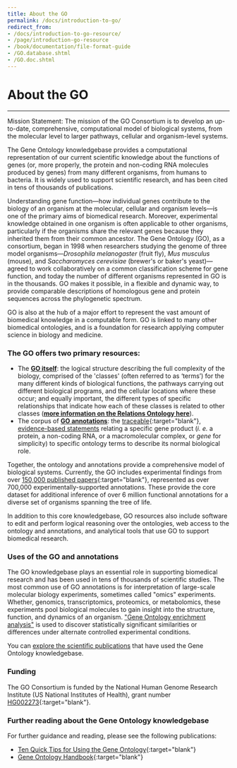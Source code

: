```yaml
---
title: About the GO
permalink: /docs/introduction-to-go/
redirect_from: 
- /docs/introduction-to-go-resource/
- /page/introduction-go-resource
- /book/documentation/file-format-guide
- /GO.database.shtml
- /GO.doc.shtml
---
```


# About the GO
---
Mission Statement: The mission of the GO Consortium is to develop an up-to-date, comprehensive, computational model of biological systems, from the molecular level to larger pathways, cellular and organism-level systems.

The Gene Ontology knowledgebase provides a computational representation of our current scientific knowledge about the functions of genes (or, more properly, the protein and non-coding RNA molecules produced by genes) from many different organisms, from humans to bacteria.  It is widely used to support scientific research, and has been cited in tens of thousands of publications.

Understanding gene function—how individual genes contribute to the biology of an organism at the molecular, cellular and organism levels—is one of the primary aims of biomedical research. Moreover, experimental knowledge obtained in one organism is often applicable to other organisms, particularly if the organisms share the relevant genes because they inherited them from their common ancestor. The Gene Ontology (GO), as a consortium, began in 1998 when researchers studying the genome of three model organisms—*Drosophila melanogaster* (fruit fly), *Mus musculus* (mouse), and *Saccharomyces cerevisiae* (brewer's or baker's yeast)—agreed to work collaboratively on a common classification scheme for gene function, and today the number of different organisms represented in GO is in the thousands. GO makes it possible, in a flexible and dynamic way, to provide comparable descriptions of homologous gene and protein sequences across the phylogenetic spectrum.

GO is also at the hub of a major effort to represent the vast amount of biomedical knowledge in a computable form. GO is linked to many other biomedical ontologies, and is a foundation for research applying computer science in biology and medicine.

### The GO offers two primary resources:

+ The **[GO itself](/docs/ontology-documentation/)**: the logical structure describing the full complexity of the biology, comprised of the 'classes' (often referred to as ‘terms’) for the many different kinds of biological functions, the pathways carrying out different biological programs, and the cellular locations where these occur; and equally important, the different types of specific relationships that indicate how each of these classes is related to other classes (**[more information on the Relations Ontology here](/docs/ontology-relations/)**).
+ The corpus of **[GO annotations](/docs/go-annotations/)**: the [traceable](https://www.ncbi.nlm.nih.gov/pubmed/?term=loprovGeneOntol[SB]){:target="blank"}, [evidence-based statements](/docs/guide-go-evidence-codes/) relating a specific gene product (*i. e.* a protein, a non-coding RNA, or a macromolecular complex, or *gene* for simplicity) to specific ontology terms to describe its normal biological role.

Together, the ontology and annotations provide a comprehensive model of biological systems. Currently, the GO includes experimental findings from over [150,000 published papers](https://www.ncbi.nlm.nih.gov/pubmed/?term=loprovGeneOntol[SB]){:target="blank"}, represented as over 700,000 experimentally-supported annotations. These provide the core dataset for additional inference of over 6 million functional annotations for a diverse set of organisms spanning the tree of life.

In addition to this core knowledgebase, GO resources also include software to edit and perform logical reasoning over the ontologies, web access to the ontology and annotations, and analytical tools that use GO to support biomedical research.

### Uses of the GO and annotations
The GO knowledgebase plays an essential role in supporting biomedical research and has been used in tens of thousands of scientific studies. The most common use of GO annotations is for interpretation of large-scale molecular biology experiments, sometimes called "omics" experiments. Whether, genomics, transcriptomics, proteomics, or metabolomics, these experiments pool biological molecules to gain insight into the structure, function, and dynamics of an organism. ["Gene Ontology enrichment analysis"](/docs/go-enrichment-analysis) is used to discover statistically significant similarities or differences under alternate controlled experimental conditions.

You can [explore the scientific publications](/docs/literature/) that have used the Gene Ontology knowledgebase.

### Funding
The GO Consortium is funded by the National Human Genome Research Institute (US National Institutes of Health), grant number [HG002273](https://projectreporter.nih.gov/project_info_details.cfm?aid=9209989){:target="blank"}.

### Further reading about the Gene Ontology knowledgebase
For further guidance and reading, please see the following publications:

* [Ten Quick Tips for Using the Gene Ontology](http://journals.plos.org/ploscompbiol/article?id=10.1371/journal.pcbi.1003343){:target="blank"}
* [Gene Ontology Handbook](https://link.springer.com/book/10.1007%2F978-1-4939-3743-1){:target="blank"}

